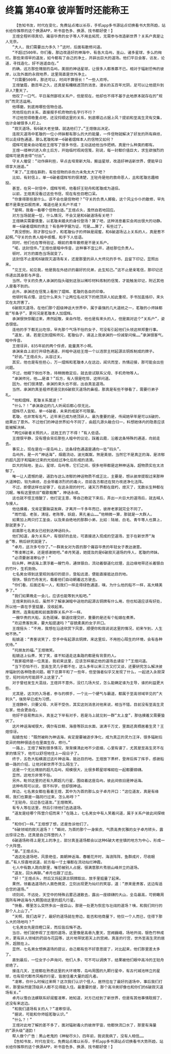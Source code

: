 # 终篇 第40章 彼岸暂时还能称王
        【告知书友，时代在变化，免费站点难以长存，手机app多书源站点切换看书大势所趋，站长给你推荐的这个换源APP，听书音色多、换源、找书都好使！】
       王煊全程听得真切，雍容华贵的女子等人不用去拓荒，无需参与改造新世界？关系户真是让人无奈。
       “大人，我们需要出力多久？”这时，后面有散修问道。
       “不超过500年。你们看，那边改造好的神海中，有各大岛屿，圣山，诸多星球，多么的绚烂。那些来得早的道友，如今都有了自己的净土，开辟出巨大的道场。他们平日会客，访友，论道，寻找造化，好不逍遥自在。”
       的确，远方那些瑰丽的岛屿，美丽的神话星球，让很多人都羡慕不已。相对于辐射恐怖的彼岸，以及外面的永寂地界，这里简直是世外净土。
       “只需要500年，那还可以，时间不算很长！”一些人欢呼。
       王煊皱眉，数百年之久，还真是有糟糕透顶的消息，漫长的五百年光阴，足可以让他提升到异人7重天了。
       他叹了一口气，平日虽然鄙视关系户，但是现在，他却也不得不基于此地原本就存在的“规则”而灵活运用。
       他琢磨，到底用哪些信物合适。
       凭他现在的关系，直接报手机奇物的名字行不行？
       不过他觉得稳重点吧，还没捋顺这里的关系，到底哪边占据上风？提前和至高生灵有交集，估计会被很多人盯上。
       “寂灭道场，有6破大老坐镇，就选他们了。”王煊做出决定。
       连寂灭道场中茗璇的一位小师妹都有那么的大的能量，一件信物就解决了好友的所有麻烦，可以走绿色通道，那么茗璇和单一6破者熠辉本人的信物又如何？
       熠辉可是亲自动笔给王煊写了很多书信，主动送给他当作把柄，真是什么种类的都有。
       王煊一缕神识进入命土后方，开始临时观阅信笺，别说，每一封都价值巨大，求生欲强烈的熠辉可是真舍得“付出”。
       守关人催促：“动作麻利些，早点去培育新大陆，搬运星球，改造好神话新世界，便能早日得享大逍遥。”
       “来了。”王煊在斟酌，有些信物的杀伤力未免太大了吧？
       比如，有封信上，单一6破者熠辉写的很清楚，王轻舟是他的救命恩人，且和茗璇志趣相投。
       甚至，在另一封信中，熠辉写明，他看好王轻舟和茗璇成为道侣。
       以前，王煊真没看过这些书信，现在有些目瞪口呆。
       “你拿得那些是什么，该不会也是信物吧？”守关的负责人揶揄，这个风尘仆仆的散修，早先都不是乘坐巨舰而来，难道也是关系户不成？
       “是啊，我看一看哪个信物合适。”王煊点头，澹然自若地回应。
       对方当场就是一怔，什么情况，不会又是和6破道场有关吧？
       王煊确实需要慎重，以茗璇未婚夫的身份登场？算了吧，这种消息着实会闹出很大的动静。
       单一6破者熠辉的债主？有各种字据为证，可是……算了，有些过了。
       “真没想到，刚才那位仙子，和茗璇仙子的师妹是闺蜜，和6破道场沾上关系的人，真是惹不起啊。”守关的负责人暗中感慨，和手下人低语。
       同时，他们也在等待验证，眼前的青年散修是不是关系户。
       “喏，这封信件。”王煊也是暗中传音，这种事不宜公开，递给那位负责人。
       顿时，对方的面色当场就变了。
       这封信不止是和6破寂灭道场有关，还是那里的异人大师兄的手书，且留下印记，显照出来。
       “见王兄，如见我，他是我在外结识的最好的兄弟，此生知己。”这不止是亲笔信，那印记还传递出其身影与声音。
       当然，守关的负责人承渊的指头碰到这张以稀珍材料炼制的信笺，才能触发印记，附近其他人是看不到的。
       此外，承渊还在信笺上看到了熠辉、茗璇的各自的印章。
       他顿时有点懵，这位什么来头？让两位名动天下的绝顶异人如此重视，手书加盖烙印，来头实在太厉害了。
       6破寂灭道场，在他们那个超级神话大世界中，属于最强的几大道统之一，茗璇的小师妹都能“写条子”，更何况是茗璇本人加熠辉。
       承渊很快惊醒过来，肃然起敬，亲自作陪，他也是有来头的人，但是面对这个“关系户”，姿态很低。
       连他的手下都无比吃惊，早先那个气场不俗的女子，可没有引起他们头领这样郑重行事。
       “道友，请，若是见到熠辉师兄，茗璇仙子，请送上我承渊的一份诚挚问候……”承渊很客气，暗中传音。
       王煊讶异，835年前的两个俘虏，能量真不小啊。
       承渊亲自上前打开绿色通道，并暗中送给王煊一个以违禁主材起源古铜炼制成的牌子。
       “好说。”王煊点头，从容过关。
       其实，他也是有些担心，万一熠辉和茗璇本人在这边，闻讯而至，热情迎接，那可能会出些问题。
       不过，他眼下倒也不急，待稍微稳定后，就去尝试联系父母、手机奇物等人。
       “承渊师兄，他……是谁？”后方，有人很是吃惊，这样问道。
       因为，他们很清楚，承渊的来头也不弱，出自真圣道场。
       当然，承渊的真圣祖师若是见到6破寂灭道场的鼻祖，那真是有些不够看了，需要行弟子礼。
       “他和熠辉、茗璇关系莫逆！”
       “什么？！”承渊身边的几人听闻后都心惊无比。
       熠辉尽人皆知，单一6破者，未来的成就不可限量。
       茗璇，也非常有名气，近年来已成为绝顶异人。最为重要的是，传闻她早年是可以6破的，结果出了意外。不过他们的神话世界如今不同了，由超凡源头融合归一，料想她体内的隐患应该能被解决掉。
       “两位6破者关照的人，这姓王的了不得！”有人低语。
       王煊很平静，没有理会背后那些人暗中的议论，踩着云霞，沿着这条特殊的通道，向前走去。
       事实上，现在是在一座岛屿上，这条绿色通道是通向一处“码头”。
       岛屿外，是一片“神话海”，烟霞流动，波光粼粼，煞是美丽，当然它不是真正的海，是浓郁的超凡因子和辐射过来的光焰经过净化后形成的涟漪。
       巨大的陆地，圣山，星球，岛屿等，它们之间，很多地带都是这种神话海，超物质实在太浓郁了。
       唯一让人遗憾的是，道韵与这么浓郁的神话物质不成正比，主要是，想从彼岸提取过来那种大道神韵，较为麻烦，总会带着浓烈的的毒火，目前各方都还在努力改进净化法阵。
       不过，即便这样也足够了，在这永寂的时代，诸天万界都在腐朽，熄灭了，无数长生种都在沉眠，唯有这里依旧“载歌载舞”，神话永续。
       这也就不怪王煊酸了，他打定主意，等自己稳定下来后，弄出一片巨大的道场后，就去喊人与接人。
       他估摸着，戈肯定要脑袋发麻，才离开一千多年而已，彼岸老家就完全不同了。
       “雨竹姐，老张，清瑶，老陈等，妖庭，黑孔雀山……”他稍微一算，那就是一大群人。
       如果加上两只打工圣虫，以及来自绝地的那群小弟，比如：陆坡、白毛、青牛等人也算上，那就更多了。
       前面那七名男女已经到达神话码头。
       他们知道，身为关系户，有很好的去处，可直接进入现成的空道场，至于在新世界“淘金”等，稍后研究就是了。
       “卓月，这次多亏你了。”一群男女对为首的那个雍容华贵的年轻女子表达谢意。
       “等凌寒过来，还是感谢她吧。”卓月笑道，她提及的是6破寂灭道场的传人，茗璇的师妹。
       “必须要谢凌寒仙子！”
       码头畔，神话海上漂浮着一艘竹舟，通体银白，流动着御道化纹理，且边缘地带还长着银白的竹叶，生机勃勃。
       七名男女得到这里规则烙印的提示，登船远渡，便能直接抵达目的地。
       很快，银白竹舟发光，载着他们自动朝着远方驶去。
       “你们看，后面还有一人，和我们一样走得绿色通道，咦，为什么他的船不一样，高大精美多了。”
       “我们如果晚走一会儿，应该也能等到大船吧。”
       王煊来到码头后，虽然不了解承渊暗中送他的起源古铜牌有什么用，但也知道应该有好处，所以他一直在手里掂量，没收起来。
       果然，连乘船都和前面那群关系户不一样。
       一艘华贵的大船，五色斑斓，御道纹理交织，重要的是还有个船娘在煮茶。
       “欢迎贵客到来，要大船提速吗？”容貌柔美的女子开口。
       王煊摇头：“不用，我想在沿途欣赏下风景，顺便你和我说说这里的情况，初来乍到，人生地不熟。”
       船娘道：“贵客说笑了，您手中有起源古铜牌，来这里后，不用担心陌生的环境，会有各种优待。”
       “托朋友的福。”王煊微笑。
       船娘送上仙茶，笑了笑，谁不知道走这条路的都是有背景的人。
       “我家祖师是一位真圣，我初来这里，应该怎样接近他的道场去请安？”王煊问道。
       “当下恐怕不行，至高生灵几乎都不在，这么多年以来三方又打又谈，还要研究怎么解决彼岸辐射的各种隐患问题。眼下总算平和了一些年，但至强者似乎又发现了什么，一起进入永寂深空，短时间内可能顾不上这里了。”
       对于曾经发生大混战，王煊并不意外，没打几场大仗，怎么能确定谁为主导，谁的利益更大些。
       尤其是，这次的入场者，参与的棋手，一个比一个硬气与霸道，都属于至高领域罕见的“大刺头”，强势早已成为习惯。
       王煊静听，只要父母、大哥不受伤，其实这则消息对他来说，相当不错，目前没有至高生灵在家，他会更自在。
       他好不容易熬出头，真圣之下罕有对手，若是马上就见到一群“太上皇”，那估摸着又需要蛰伏了。
       这片神话海域很大，偶尔有巨鲸、海兽等跃出水面，波涛千万丈，里面还真栖居着生灵？王煊惊讶。
       船娘告知：“既然被称为神话海，肯定是要被逐步净化，成为真正的灵力汪洋，很多辐射后变异的物种很适合在里面生存，修行。”
       一路上，王煊了解到很多情况，渐渐摸清此地不少底细，心里有谱了，尤其是至高生灵不在家的情况下，他可以舒坦地住上一段日子了。
       终于，五色大船横渡过这片神话海，抵达目的地。王煊放下茶杯，登岸后挥了挥手，感谢船娘一路的介绍，让他对新世界不怎么陌生了。
       这是一个无比瑰丽的超凡岛屿，规模很大，比很多颗星球堆砌在一起都要磅礴。
       显然，这地方非常不俗。
       另外，毗邻这里的还有九颗超凡行星，围绕着这座岛屿，彼此间依旧是神话海。
       这种布局可以说，很不科学，但却很神话。
       岸边，七名男女都在看着王煊，其中为为首的那么女子卓月开口：“这位道友，真是有缘啊，我们也算是一路同行过来，怎么称呼？”
       “王轻舟，见过各位道友。”王煊微笑。
       有专人等在这里，然后引领他们去选道场。
       “道友是经哪个阵营介绍而来？”在路上，七名男女中有人笑着问道，属于关系户彼此间探根脚。
       “和你们一样。”王煊想了想，还是告诉他们了。
       “6破领域的寂灭道场？！”瞬间，为首的那个一身紫衣、气质高贵优雅的女子卓月转头，露出惊讶之色，还真是自己阵营的人？
       6破道场称得上是无上的净土，部分真圣道场都会以这种6破大老坐镇的地方为中心，形成一个大阵营。
       “是。”王煊点头。
       “选这处道场吧，风景绝佳，面朝神话海，春暖花开时，海浪阵阵，鱼群成片，尽收眼底。”有人惊喜地说道，前方每一寸土壤都在流动灿烂神霞。
       七人中有数人跑向那里，唯恐被别人占据，很满意那片秀丽山峰并立的道场。
       “道友，回头再聊。”卓月也跟了过去。
       “好！”王煊点头，然后又将起源古铜牌取出，放手里掂量了起来。
       果然，领着选道场的人面色微变，立刻出现更为灿烂的笑容，道：“原来是贵客，这边有适合您的道场。”
       顷刻间，不远处，天空中的特殊云雾迅速散去，露出一座磅礴的大山，全岛最高，可俯瞰周围所有神话海与九颗围绕这里的超凡行星。
       “快看，哪里怎么突然多出一座巨山，那是一处更为恢宏与壮阔的道场？咦，和我们同行的那个人上山了。”
       “天啊，我们选早了，最好的道场就在旁边，能否和他商量下，他仅一个人而已，住得下那么大的场地吗？”
       七名男女先是目瞪口呆，而后皆后悔不迭。
       当日，他们就参观了王煊的道场，这里像是高悬九重天，宫阙巍峨，场地开阔，银色竹林成片，更有异人领域的药田与花园等，这片地带犹若天上的宫阙，真圣的行宫，世外至高生灵的居所，超脱在上。
       显然，七名男女想换道场的提议，自己都有些不好意思提了，对比起来，他们那里差太多了。
       直到最后，一位女子小声询问，他们人多，可不可以调换下，结果被他们眼中高冷的王轻舟拒绝了。
       接连几天，王煊都在熟悉这里的大环境等，岛屿周围的九颗行星中，有古代城池林立的星球，也有现代都市风格的行星，皆居住着大量的超凡者。
       “凌寒，你什么时候过来啊？这次我们认识个怪人，居然住在了最好的道场中，事后我们打听，那里纵然是顶级异人都不见得能入住。最重要的是，那个高冷男好像也和你们的6破寂灭道场有关。”
       卓月以雪白法螺联系好闺蜜凌寒，她知道，对方已经到了新世界，但是有其他事情耽搁了，还没有来这边。
       “和我们道场有关的人？”凌寒惊讶。
       “据说，可能和你师姐茗璇认识。”
       “什么？！”
       王煊对此地了解的差不多了，面对辐射毒火的彼岸宇宙，他都快流口水了，那里有海量的“源头级”道韵！
       帮人做个广告：黑山老鬼的《神秘尽头》，四年前，我说我病了，没有人相信……
       【告知书友，时代在变化，免费站点难以长存，手机app多书源站点切换看书大势所趋，站长给你推荐的这个换源APP，听书音色多、换源、找书都好使！】